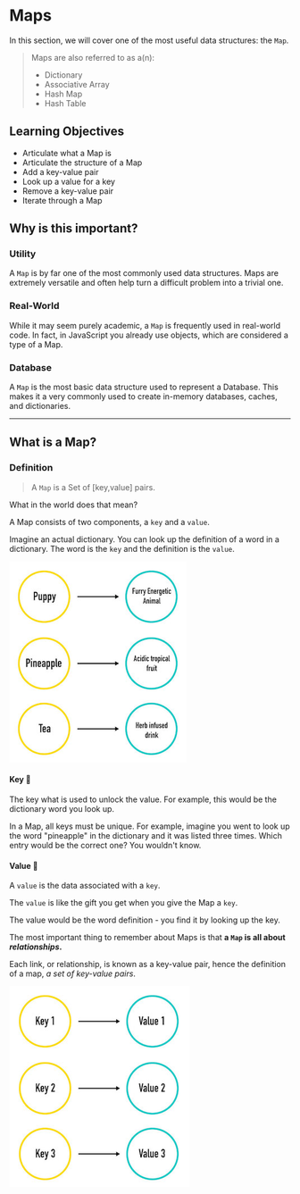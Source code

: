 Maps
========================================================


In this section, we will cover one of the most useful data structures: the `Map`.

> Maps are also referred to as a(n):
>
> + Dictionary
> + Associative Array
> + Hash Map
> + Hash Table

## Learning Objectives

<!--By the end of this lesson, Students will be able to -->

+ Articulate what a Map is
+ Articulate the structure of a Map
+ Add a key-value pair
+ Look up a value for a key
+ Remove a key-value pair
+ Iterate through a Map


## Why is this important?

### Utility
A `Map` is by far one of the most commonly used data structures. Maps are extremely versatile and often help turn a difficult problem into a trivial one.

### Real-World
While it may seem purely academic, a `Map`  is frequently used in real-world code. In fact, in JavaScript you already use objects, which are considered a type of a Map.

### Database
A `Map` is the most basic data structure used to represent a Database. This makes it a very commonly used to create in-memory databases, caches, and dictionaries.

---

## What is a Map?

### Definition

> A `Map` is a Set of [key,value] pairs.

What in the world does that mean?

A Map consists of two components, a `key` and a `value`.

Imagine an actual dictionary. You can look up the definition of a word in a dictionary.
The word is the `key` and the definition is the `value`.

![stack](./assets/ga_cs_general_9.jpg)

#### Key 🔑
The key what is used to unlock the value. For example, this would be the dictionary word you look up.

In a Map, all keys must be unique. For example, imagine you went to look up the word "pineapple" in the dictionary and it was listed three times. Which entry would be the correct one? You wouldn't know.

#### Value 🎁
A `value` is the data associated with a `key`.

The `value` is like the gift you get when you give the Map a `key`.

The value would be the word definition - you find it by looking up the key.


The most important thing to remember about Maps is that **a `Map` is all about *relationships*.**

Each link, or relationship, is known as a key-value pair, hence the definition of a map, *a set of key-value pairs*.

![stack](./assets/ga_cs_general_10.jpg)
